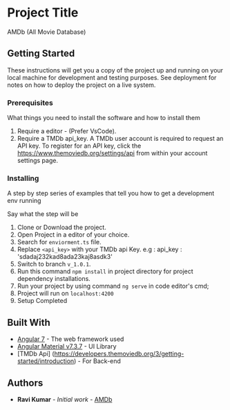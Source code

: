 # Project Title

AMDb (All Movie Database)

## Getting Started

These instructions will get you a copy of the project up and running on your local machine for development and testing purposes. See deployment for notes on how to deploy the project on a live system.

### Prerequisites

What things you need to install the software and how to install them

1. Require a editor - (Prefer VsCode).
2. Require a TMDb api_key. A TMDb user account is required to request an API key. To register for an API key, click the https://www.themoviedb.org/settings/api  from within your account settings page.


### Installing

A step by step series of examples that tell you how to get a development env running

Say what the step will be

1. Clone or Download the project.
2. Open Project in a editor of your choice. 
3. Search for `enviorment.ts` file.
4. Replace `<api_key>` with your TMDb api Key. 
   e.g : api_key : 'sdadaj232kad8ada23kaj8asdk3'
5. Switch to branch `v_1.0.1`.
6. Run this command `npm install` in project directory for project dependency installations.
7. Run your project by using command `ng serve` in code editor's cmd;
8. Project will run on `localhost:4200`
9. Setup Completed



## Built With

* [Angular 7](https://angular.io/docs) - The web framework used
* [Angular Material v7.3.7](https://v7.material.angular.io/) - UI Library
* [TMDb Api] (https://developers.themoviedb.org/3/getting-started/introduction) - For Back-end


## Authors

* **Ravi Kumar** - *Initial work* - [AMDb](https://github.com/concept4ravi/AMDb)

